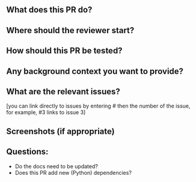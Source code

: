 ## What does this PR do?



## Where should the reviewer start?



## How should this PR be tested?



## Any background context you want to provide?



## What are the relevant issues?

[you can link directly to issues by entering # then the number of the issue, for example, #3 links to issue 3]

## Screenshots (if appropriate)



## Questions:

- Do the docs need to be updated?
- Does this PR add new (Python) dependencies?
